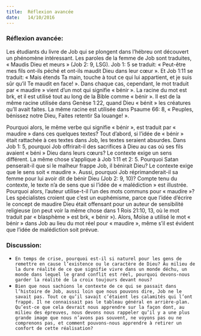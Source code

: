 ```yaml
---
title:  Réflexion avancée
date:   14/10/2016
---
```


### Réflexion avancée:

Les étudiants du livre de Job qui se plongent dans l’hébreu ont découvert un phénomène intéressant. Les paroles de la femme de Job sont traduites, « Maudis Dieu et meurs » (Job 2: 9, LSG). Job 1: 5 se traduit: « Peut-être mes fils ont-ils péché et ont-ils maudit Dieu dans leur cœur ». Et Job 1:11 se traduit: « Mais étends Ta main, touche à tout ce qui lui appartient, et je suis sûr qu’il Te maudit en face! ». Dans chaque cas, cependant, le mot traduit par « maudire » vient d’un mot qui signifie « bénir ». La racine du mot est brk, et il est utilisé tout au long de la Bible comme « bénir ». Il est de la même racine utilisée dans Genèse 1:22, quand Dieu « bénit » les créatures qu’Il avait faites. La même racine est utilisée dans Psaume 66: 8, « Peuples, bénissez notre Dieu, Faites retentir Sa louange! ».

Pourquoi alors, le même verbe qui signifie « bénir », est traduit par « maudire » dans ces quelques textes? Tout d’abord, si l’idée de « bénir » était rattachée à ces textes dans Job, les textes seraient absurdes. Dans Job 1: 5, pourquoi Job offrirait-il des sacrifices à Dieu au cas où ses fils avaient « béni » Dieu dans leurs cœurs? Le contexte exige un sens différent. La même chose s’applique à Job 1:11 et 2: 5. Pourquoi Satan penserait-il que si le malheur frappe Job, il bénirait Dieu? Le contexte exige que le sens soit « maudire ». Aussi, pourquoi Job réprimanderait-il sa femme pour lui avoir dit de bénir Dieu (Job 2: 9, 10)? Compte tenu du contexte, le texte n’a de sens que si l’idée de « malédiction » est illustrée. Pourquoi alors, l’auteur utilise-t-il l’un des mots communs pour « maudire »? Les spécialistes croient que c’est un euphémisme, parce que l’idée d’écrire le concept de maudire Dieu était offensant pour un auteur de sensibilité religieuse (on peut voir la même chose dans 1 Rois 21:10, 13, où le mot traduit par « blasphème » est brk, « bénir »). Alors, Moïse a utilisé le mot « bénir » dans Job au lieu du mot réel pour « maudire », même s’il est évident que l’idée de malédiction soit prévue.

### Discussion:

- `En temps de crise, pourquoi est-il si naturel pour les gens de remettre en cause l’existence ou le caractère de Dieu? Au milieu de la dure réalité de ce que signifie vivre dans un monde déchu, un monde dans lequel le grand conflit est réel, pourquoi devons-nous garder la réalité de la croix toujours devant nous?`
- `Bien que nous sachions le contexte de ce qui se passait dans l’histoire de Job, aussi loin que nous pouvons dire, Job ne le savait pas. Tout ce qu’il savait c’étaient les calamités qui l’ont frappé. Il ne connaissait pas le tableau général en arrière-plan. Qu’est-ce que cela devrait nous apprendre sur la façon dont, au milieu des épreuves, nous devons nous rappeler qu’il y a une plus grande image que nous n’avons pas souvent, ne voyons pas ou ne comprenons pas, et comment pouvons-nous apprendre à retirer un confort de cette réalisation?`
